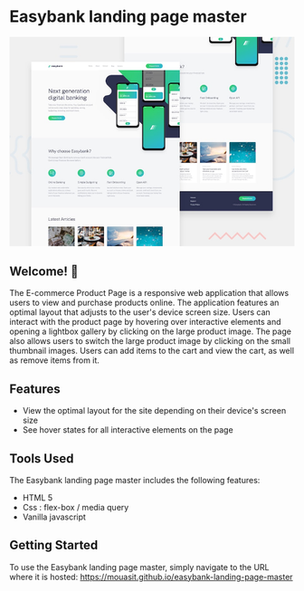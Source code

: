 # Easybank landing page master

![Design preview for the Notifications page](./design/desktop-preview.jpg)

## Welcome! 👋

The E-commerce Product Page is a responsive web application that allows users to view and purchase products online. The application features an optimal layout that adjusts to the user's device screen size. Users can interact with the product page by hovering over interactive elements and opening a lightbox gallery by clicking on the large product image. The page also allows users to switch the large product image by clicking on the small thumbnail images. Users can add items to the cart and view the cart, as well as remove items from it.

## Features
- View the optimal layout for the site depending on their device's screen size
- See hover states for all interactive elements on the page

## Tools Used

The Easybank landing page master includes the following features:

- HTML 5
- Css : flex-box / media query
- Vanilla javascript

## Getting Started

To use the Easybank landing page master, simply navigate to the URL where it is hosted: https://mouasit.github.io/easybank-landing-page-master
